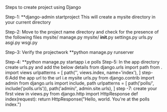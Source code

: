 Steps to create project using Django

Step-1: **django-admin startproject <projectname> 
    This will create a mysite directory in your current directory

Step-2: Move to the project name directory and check for the presence of the following files
    mysite/
    manage.py
    mysite/
        __init__.py
        settings.py
        urls.py
        asgi.py
        wsgi.py
     
 Step-3: Verify the projectwork
       **python manage.py runserver   
       
Step-4: **python manage.py startapp <app name> i.e polls
Step-5: In the app directory create urls.py and add the below details
         from django.urls import path
         from . import views
         urlpatterns = [
             path('', views.index, name='index'),
         ]
step-6:Add the app url to the <project name> url i.e mysite urls.py
        from django.contrib import admin
        from django.urls import include, path
        urlpatterns = [
           path('polls/', include('polls.urls')),
           path('admin/', admin.site.urls),
           ]
step -7: create your first view in views.py
         from django.http import HttpResponse
        def index(request):
          return HttpResponse("Hello, world. You're at the polls index.")
        
  
